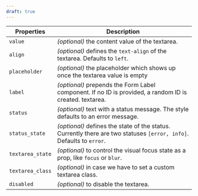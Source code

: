 ```yaml
---
draft: true
---
```


| Properties       | Description                                                                                                          |
| ---------------- | -------------------------------------------------------------------------------------------------------------------- |
| `value`          | _(optional)_ the content value of the textarea.                                                                      |
| `align`          | _(optional)_ defines the `text-align` of the textarea. Defaults to `left`.                                           |
| `placeholder`    | _(optional)_ the placeholder which shows up once the textarea value is empty                                         |
| `label`          | _(optional)_ prepends the Form Label component. If no ID is provided, a random ID is created. textarea.              |
| `status`         | _(optional)_ text with a status message. The style defaults to an error message.                                     |
| `status_state`   | _(optional)_ defines the state of the status. Currently there are two statuses `[error, info]`. Defaults to `error`. |
| `textarea_state` | _(optional)_ to control the visual focus state as a prop, like `focus` or `blur`.                                    |
| `textarea_class` | _(optional)_ in case we have to set a custom textarea class.                                                         |
| `disabled`       | _(optional)_ to disable the textarea.                                                                                |
